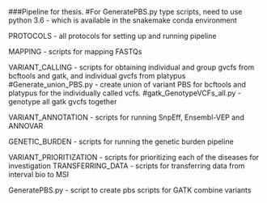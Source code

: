 ###Pipeline for thesis.
#For GeneratePBS.py type scripts, need to use python 3.6 - which is available in the snakemake conda environment

PROTOCOLS - all protocols for setting up and running pipeline

MAPPING - scripts for mapping FASTQs

VARIANT_CALLING - scripts for obtaining individual and group gvcfs from bcftools and gatk, and individual gvcfs from platypus
#Generate_union_PBS.py - create union of variant PBS for bcftools and platypus for the individually called vcfs.
#gatk_GenotypeVCFs_all.py - genotype all gatk gvcfs together

VARIANT_ANNOTATION - scripts for running SnpEff, Ensembl-VEP and ANNOVAR

GENETIC_BURDEN - scripts for running the genetic burden pipeline

VARIANT_PRIORITIZATION - scripts for prioritizing each of the diseases for investigation
TRANSFERRING_DATA - scripts for transferring data from interval bio to MSI

GeneratePBS.py - script to create pbs scripts for GATK combine variants
